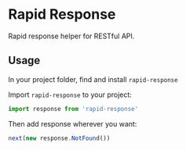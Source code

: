 # Rapid Response

Rapid response helper for RESTful API.

## Usage

In your project folder, find and install `rapid-response`

Import `rapid-response` to your project:

```javascript
import response from 'rapid-response'
```

Then add response wherever you want:

```javascript
next(new response.NotFound())
```
